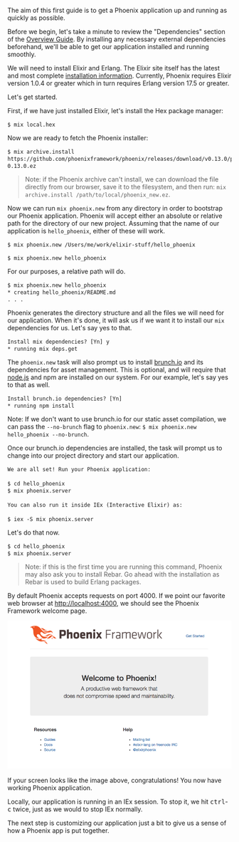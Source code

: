 The aim of this first guide is to get a Phoenix application up and running as quickly as possible.

Before we begin, let's take a minute to review the "Dependencies" section of the [Overview Guide](http://www.phoenixframework.org/docs/overview). By installing any necessary external dependencies beforehand, we'll be able to get our application installed and running smoothly.

We will need to install Elixir and Erlang. The Elixir site itself has the latest and most complete [installation information](http://elixir-lang.org/install.html). Currently, Phoenix requires Elixir version 1.0.4 or greater which in turn requires Erlang version 17.5 or greater.

Let's get started.

First, if we have just installed Elixir, let's install the Hex package manager:

```console
$ mix local.hex
```

Now we are ready to fetch the Phoenix installer:

```console
$ mix archive.install https://github.com/phoenixframework/phoenix/releases/download/v0.13.0/phoenix_new-0.13.0.ez
```

> Note: if the Phoenix archive can't install, we can download the file directly from our browser, save it to the filesystem, and then run: `mix archive.install /path/to/local/phoenix_new.ez`.

Now we can run `mix phoenix.new` from any directory in order to bootstrap our Phoenix application. Phoenix will accept either an absolute or relative path for the directory of our new project. Assuming that the name of our application is `hello_phoenix`, either of these will work.

```console
$ mix phoenix.new /Users/me/work/elixir-stuff/hello_phoenix
```

```console
$ mix phoenix.new hello_phoenix
```

For our purposes, a relative path will do.

```console
$ mix phoenix.new hello_phoenix
* creating hello_phoenix/README.md
. . .
```

Phoenix generates the directory structure and all the files we will need for our application. When it's done, it will ask us if we want it to install our `mix` dependencies for us. Let's say yes to that.

```console
Install mix dependencies? [Yn] y
* running mix deps.get
```

The `phoenix.new` task will also prompt us to install [brunch.io](http://brunch.io) and its dependencies for asset management. This is optional, and will require that [node.js](https://nodejs.org/) and npm are installed on our system. For our example, let's say yes to that as well.

```console
Install brunch.io dependencies? [Yn]
* running npm install
```

Note: If we don't want to use brunch.io for our static asset compilation, we can pass the `--no-brunch` flag to `phoenix.new`: `$ mix phoenix.new hello_phoenix --no-brunch`.

Once our brunch.io dependencies are installed, the task will prompt us to change into our project directory and start our application.

```console
We are all set! Run your Phoenix application:

$ cd hello_phoenix
$ mix phoenix.server

You can also run it inside IEx (Interactive Elixir) as:

$ iex -S mix phoenix.server
```

Let's do that now.

```console
$ cd hello_phoenix
$ mix phoenix.server
```

> Note: if this is the first time you are running this command, Phoenix may also ask you to install Rebar. Go ahead with the installation as Rebar is used to build Erlang packages.

By default Phoenix accepts requests on port 4000. If we point our favorite web browser at [http://localhost:4000](http://localhost:4000), we should see the Phoenix Framework welcome page.

![Phoenix Welcome Page](/images/welcome-to-phoenix.png)

If your screen looks like the image above, congratulations! You now have working Phoenix application.

Locally, our application is running in an IEx session. To stop it, we hit <kbd>ctrl</kbd>-<kbd>c</kbd> twice, just as we would to stop IEx normally.

The next step is customizing our application just a bit to give us a sense of how a Phoenix app is put together.
